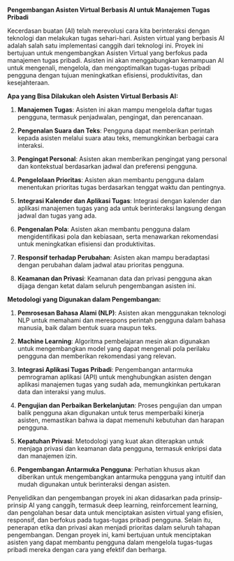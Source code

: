 **\
Pengembangan Asisten Virtual Berbasis AI untuk Manajemen Tugas Pribadi**

Kecerdasan buatan (AI) telah merevolusi cara kita berinteraksi dengan
teknologi dan melakukan tugas sehari-hari. Asisten virtual yang berbasis
AI adalah salah satu implementasi canggih dari teknologi ini. Proyek ini
bertujuan untuk mengembangkan Asisten Virtual yang berfokus pada
manajemen tugas pribadi. Asisten ini akan menggabungkan kemampuan AI
untuk mengenali, mengelola, dan mengoptimalkan tugas-tugas pribadi
pengguna dengan tujuan meningkatkan efisiensi, produktivitas, dan
kesejahteraan.

**Apa yang Bisa Dilakukan oleh Asisten Virtual Berbasis AI:**

1.  **Manajemen Tugas**: Asisten ini akan mampu mengelola daftar tugas
    pengguna, termasuk penjadwalan, pengingat, dan perencanaan.

2.  **Pengenalan Suara dan Teks**: Pengguna dapat memberikan perintah
    kepada asisten melalui suara atau teks, memungkinkan berbagai cara
    interaksi.

3.  **Pengingat Personal**: Asisten akan memberikan pengingat yang
    personal dan kontekstual berdasarkan jadwal dan preferensi pengguna.

4.  **Pengelolaan Prioritas**: Asisten akan membantu pengguna dalam
    menentukan prioritas tugas berdasarkan tenggat waktu dan pentingnya.

5.  **Integrasi Kalender dan Aplikasi Tugas**: Integrasi dengan kalender
    dan aplikasi manajemen tugas yang ada untuk berinteraksi langsung
    dengan jadwal dan tugas yang ada.

6.  **Pengenalan Pola**: Asisten akan membantu pengguna dalam
    mengidentifikasi pola dan kebiasaan, serta menawarkan rekomendasi
    untuk meningkatkan efisiensi dan produktivitas.

7.  **Responsif terhadap Perubahan**: Asisten akan mampu beradaptasi
    dengan perubahan dalam jadwal atau prioritas pengguna.

8.  **Keamanan dan Privasi**: Keamanan data dan privasi pengguna akan
    dijaga dengan ketat dalam seluruh pengembangan asisten ini.

**Metodologi yang Digunakan dalam Pengembangan:**

1.  **Pemrosesan Bahasa Alami (NLP)**: Asisten akan menggunakan
    teknologi NLP untuk memahami dan merespons perintah pengguna dalam
    bahasa manusia, baik dalam bentuk suara maupun teks.

2.  **Machine Learning**: Algoritma pembelajaran mesin akan digunakan
    untuk mengembangkan model yang dapat mengenali pola perilaku
    pengguna dan memberikan rekomendasi yang relevan.

3.  **Integrasi Aplikasi Tugas Pribadi**: Pengembangan antarmuka
    pemrograman aplikasi (API) untuk menghubungkan asisten dengan
    aplikasi manajemen tugas yang sudah ada, memungkinkan pertukaran
    data dan interaksi yang mulus.

4.  **Pengujian dan Perbaikan Berkelanjutan**: Proses pengujian dan
    umpan balik pengguna akan digunakan untuk terus memperbaiki kinerja
    asisten, memastikan bahwa ia dapat memenuhi kebutuhan dan harapan
    pengguna.

5.  **Kepatuhan Privasi**: Metodologi yang kuat akan diterapkan untuk
    menjaga privasi dan keamanan data pengguna, termasuk enkripsi data
    dan manajemen izin.

6.  **Pengembangan Antarmuka Pengguna**: Perhatian khusus akan diberikan
    untuk mengembangkan antarmuka pengguna yang intuitif dan mudah
    digunakan untuk berinteraksi dengan asisten.

Penyelidikan dan pengembangan proyek ini akan didasarkan pada
prinsip-prinsip AI yang canggih, termasuk deep learning, reinforcement
learning, dan pengolahan besar data untuk menciptakan asisten virtual
yang efisien, responsif, dan berfokus pada tugas-tugas pribadi pengguna.
Selain itu, penerapan etika dan privasi akan menjadi prioritas dalam
seluruh tahapan pengembangan. Dengan proyek ini, kami bertujuan untuk
menciptakan asisten yang dapat membantu pengguna dalam mengelola
tugas-tugas pribadi mereka dengan cara yang efektif dan berharga.
